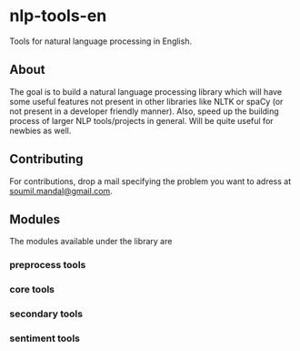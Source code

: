 # nlp-tools-en
Tools for natural language processing in English.

## About

The goal is to build a natural language processing library which will have some useful features not present in other libraries like NLTK or spaCy (or not present in a developer friendly manner). Also, speed up the building process of larger NLP tools/projects in general. Will be quite useful for newbies as well.

## Contributing

For contributions, drop a mail specifying the problem you want to adress at soumil.mandal@gmail.com.

## Modules

The modules available under the library are

### preprocess tools

### core tools

### secondary tools

### sentiment tools

